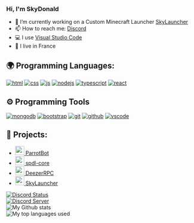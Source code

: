 ### Hi, I'm SkyDonald

- 🔭 I’m currently working on a Custom Minecraft Launcher [SkyLauncher](https://github.com/SkyDonald/SkyLauncher)
- 📫 How to reach me: [Discord](https://discord.com/users/764213893815468042)
- 💻 I use [Visual Studio Code](https://code.visualstudio.com)
- 🥖 I live in France


## 🌍 Programming Languages:
<p>
  <a href="https://developer.mozilla.org/docs/Web/HTML"><img alt="html" src="https://img.shields.io/badge/-HTML-E34F26?style=flat-square&logo=html5&logoColor=white" /></a>
  <a href="https://developer.mozilla.org/docs/Web/CSS"><img alt="css" src="https://img.shields.io/badge/-CSS-00A6FF?style=flat-square&logo=css3&logoColor=white" /></a>
  <a href="https://developer.mozilla.org/docs/Web/JavaScript"><img alt="js" src="https://img.shields.io/badge/-JavaScript-FFEE00?style=flat-square&logo=javascript&logoColor=black" /></a>
  <a href="https://nodejs.org"><img alt="nodejs" src="https://img.shields.io/badge/-NodeJS-43853D?style=flat-square&logo=Node.js&logoColor=white" /></a>
  <a href="https://www.typescriptlang.org"><img alt="typescript" src="https://img.shields.io/badge/-TypeScript-007acc?style=flat-square&logo=typescript&logoColor=white" /></a>
  <a href="https://reactjs.org"><img alt="react" src="https://img.shields.io/badge/-React-61DAFB?style=flat-square&logo=react&logoColor=black" /></a>
</p>

## ⚙️ Programming Tools
<p>
  <a href="https://www.mongodb.com"><img alt="mongodb" src="https://img.shields.io/badge/-MongoDB-589636?style=flat-square&logo=mongodb&logoColor=white" /></a>
  <a href="https://getbootstrap.com"><img alt="bootstrap" src="https://img.shields.io/badge/-Bootstrap-563D7C?style=flat-square&logo=bootstrap&logoColor=white" /></a>
  <a href="https://git-scm.com"><img alt="git" src="https://img.shields.io/badge/-Git-E94E31?style=flat-square&logo=git&logoColor=white" /></a>
  <a href="https://github.com"><img alt="github" src="https://img.shields.io/badge/-GitHub-161616?style=flat-square&logo=github&logoColor=white" /></a>
  <a href="https://code.visualstudio.com"><img alt="vscode" src="https://img.shields.io/badge/-Visual%20Studio%20Code-0078d7?style=flat-square&logo=visual-studio-code&logoColor=white" /></a>
</p>

## 🚩 Projects:
- [<img src="https://cdn.discordapp.com/avatars/764418734747549696/9c6531bfbbb6982a8b95a1ea83af698d.png" width="24"/> ParrotBot](https://parrotbot.ga)
- [<img src="https://i.imgur.com/5SkCBK4.png" width="24"/> spdl-core](https://www.npmjs.com/package/spdl-core)
- [<img src="https://www.presse-citron.net/app/uploads/2020/06/deezer-logo.jpg" width="24"/> DeezerRPC](https://github.com/SkyDonald/DeezerRPC)
- [<img src="https://cdn.icon-icons.com/icons2/2699/PNG/512/minecraft_logo_icon_168974.png" width="24"/> SkyLauncher](https://github.com/SkyDonald/SkyLauncher)

<a href="https://discord.com/users/764213893815468042"><img alt="Discord Status" src="https://discord.c99.nl/widget/theme-1/764213893815468042.png" /></a><br />
<a href="https://discord.gg/AUfTUJA"><img alt="Discord Server" src="https://invidget.switchblade.xyz/AUfTUJA" /></a><br />
<img alt="My Github stats" src="https://github-readme-stats.vercel.app/api?username=SkyDonald&show_icons=true&hide_border=true&theme=tokyonight" /><br />
<img alt="My top languages used" src="https://github-readme-stats.vercel.app/api/top-langs?username=skydonald&show_icons=true&theme=tokyonight&layout=compact" />
